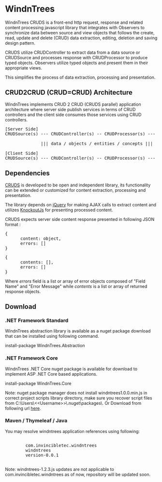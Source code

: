 <h1>WindnTrees</h1>
<p>WindnTrees CRUDS is a front-end http request, response and related content processing javascript library that integrates with Observers to synchronize data between source and view objects that follows the create, read, update and delete (CRUD) data extraction, editing, deletion and saving design pattern.</p>
<p>CRUDS utilize CRUDController to extract data from a data source or CRUDSource and processes response with CRUDProcessor to produce typed objects. Observers utilize typed objects and present them in their appropriate views.</p>
<p>This simplifies the process of data extraction, processing and presentation.</p>

<h2>CRUD2CRUD (CRUD=CRUD) Architecture</h2>
<p>WindnTrees implements CRUD 2 CRUD (CRUDS parallel) application architecture where server side publish services in terms of CRUD controllers and the client side consumes those services using CRUD controllers.</p>

<pre>
[Server Side]
CRUDSource(s) --- CRUDController(s) -- CRUDProcessor(s) --- CRUDService(s)

              ||| data / objects / entities / concepts ||| 

[Client Side]
CRUDSource(s) --- CRUDController(s) -- CRUDProcessor(s) --- CRUDConsumer(s)
</pre>

<h2>Dependencies</h2>
        <p>
            <a href="#">CRUDS</a>
            is developed to be open and independent library, its functionality can be extended or customized for content extraction, processing and presentation.
        </p>
        <p>The library depends on <a href="https://jquery.com/">jQuery</a> for making AJAX calls to extract content and utilizes <a href="http://knockoutjs.com/">KnockoutJs</a> for presenting processed content.</p>
<p>CRUDS expects server side content response presented in following JSON format :</p>
<pre>
{
      content: object,
      errors: [] 
}
</pre>
<pre>
{
      contents: [],
      errors: []
}
</pre>
        <p>
            Where <em>errors</em> field is a list or array of error objects composed of "Field Name" and "Error Message" while <em>contents</em> is a list or array of returned response objects.
        </p>


<h2>Download</h2>
<h3>.NET Framework Standard</h3>
<p>WindnTrees abstraction library is available as a nuget package download that can be installed using following command.</p>
<p>install-package WindnTrees.Abstraction</p>

<h3>.NET Framework Core</h3>
<p>WindnTrees .NET Core nuget package is available for download to implement ASP .NET Core based applications.</p>

<p>install-package WindnTrees.Core</p>

<p>Note: nuget package manager does not install windntrees1.0.0.min.js in correct project scripts library directory, make sure you recover script files from C:\Users\&lt;&lt;Username&gt;&gt;\.nuget\packages\. Or Download from following url <a href="https://github.com/shamszia/windntrees">here</a>.</p>

<h3>Maven / Thymeleaf / Java</h3>
<p>You may resolve windntrees application references using following:</p>

<pre>
    <dependency>
        <groupId>com.invincibletec.windntrees</groupId>
        <artifactId>windntrees</artifactId>
        <version>version-0.0.1</version>
    </dependency>
</pre>

<p>Note: windntrees-1.2.3.js updates are not applicable to com.invincibletec.windntrees as of now, repository will be updated soon.</p>
